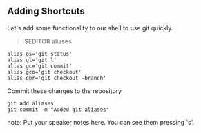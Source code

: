##  Adding Shortcuts

Let's add some functionality to our shell to use git quickly.

> $EDITOR aliases

    alias gs='git status'
    alias gl='git l'
    alias gc='git commit'
    alias gco='git checkout'
    alias gbr='git checkout -branch'

Commit these changes to the repository
    
    git add aliases
    git commit -m "Added git aliases"



note:
    Put your speaker notes here.
    You can see them pressing 's'.
